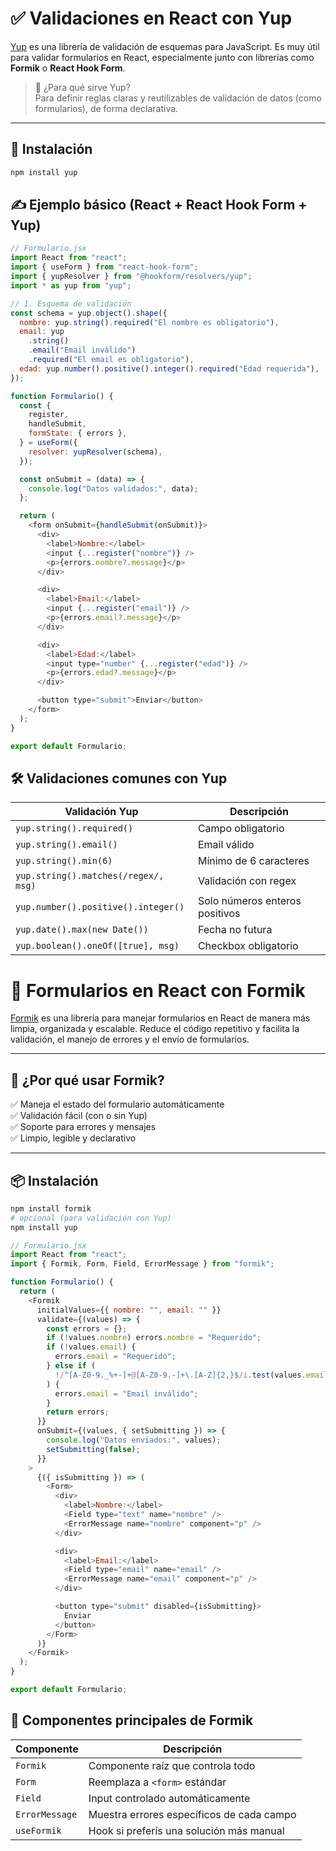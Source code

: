# ✅ Validaciones en React con Yup

[Yup](https://github.com/jquense/yup) es una librería de validación de esquemas para JavaScript. Es muy útil para validar formularios en React, especialmente junto con librerías como **Formik** o **React Hook Form**.

> 🎯 ¿Para qué sirve Yup?  
> Para definir reglas claras y reutilizables de validación de datos (como formularios), de forma declarativa.

---

## 🧱 Instalación

```bash
npm install yup
```

## ✍️ Ejemplo básico (React + React Hook Form + Yup)

```js
// Formulario.jsx
import React from "react";
import { useForm } from "react-hook-form";
import { yupResolver } from "@hookform/resolvers/yup";
import * as yup from "yup";

// 1. Esquema de validación
const schema = yup.object().shape({
  nombre: yup.string().required("El nombre es obligatorio"),
  email: yup
    .string()
    .email("Email inválido")
    .required("El email es obligatorio"),
  edad: yup.number().positive().integer().required("Edad requerida"),
});

function Formulario() {
  const {
    register,
    handleSubmit,
    formState: { errors },
  } = useForm({
    resolver: yupResolver(schema),
  });

  const onSubmit = (data) => {
    console.log("Datos validados:", data);
  };

  return (
    <form onSubmit={handleSubmit(onSubmit)}>
      <div>
        <label>Nombre:</label>
        <input {...register("nombre")} />
        <p>{errors.nombre?.message}</p>
      </div>

      <div>
        <label>Email:</label>
        <input {...register("email")} />
        <p>{errors.email?.message}</p>
      </div>

      <div>
        <label>Edad:</label>
        <input type="number" {...register("edad")} />
        <p>{errors.edad?.message}</p>
      </div>

      <button type="submit">Enviar</button>
    </form>
  );
}

export default Formulario;
```

## 🛠️ Validaciones comunes con Yup

| Validación Yup                       | Descripción                    |
| ------------------------------------ | ------------------------------ |
| `yup.string().required()`            | Campo obligatorio              |
| `yup.string().email()`               | Email válido                   |
| `yup.string().min(6)`                | Mínimo de 6 caracteres         |
| `yup.string().matches(/regex/, msg)` | Validación con regex           |
| `yup.number().positive().integer()`  | Solo números enteros positivos |
| `yup.date().max(new Date())`         | Fecha no futura                |
| `yup.boolean().oneOf([true], msg)`   | Checkbox obligatorio           |

# 📝 Formularios en React con Formik

[Formik](https://formik.org/) es una librería para manejar formularios en React de manera más limpia, organizada y escalable. Reduce el código repetitivo y facilita la validación, el manejo de errores y el envío de formularios.

---

## 🚀 ¿Por qué usar Formik?

✅ Maneja el estado del formulario automáticamente  
✅ Validación fácil (con o sin Yup)  
✅ Soporte para errores y mensajes  
✅ Limpio, legible y declarativo

---

## 📦 Instalación

```bash
npm install formik
# opcional (para validación con Yup)
npm install yup

```

```js
// Formulario.jsx
import React from "react";
import { Formik, Form, Field, ErrorMessage } from "formik";

function Formulario() {
  return (
    <Formik
      initialValues={{ nombre: "", email: "" }}
      validate={(values) => {
        const errors = {};
        if (!values.nombre) errors.nombre = "Requerido";
        if (!values.email) {
          errors.email = "Requerido";
        } else if (
          !/^[A-Z0-9._%+-]+@[A-Z0-9.-]+\.[A-Z]{2,}$/i.test(values.email)
        ) {
          errors.email = "Email inválido";
        }
        return errors;
      }}
      onSubmit={(values, { setSubmitting }) => {
        console.log("Datos enviados:", values);
        setSubmitting(false);
      }}
    >
      {({ isSubmitting }) => (
        <Form>
          <div>
            <label>Nombre:</label>
            <Field type="text" name="nombre" />
            <ErrorMessage name="nombre" component="p" />
          </div>

          <div>
            <label>Email:</label>
            <Field type="email" name="email" />
            <ErrorMessage name="email" component="p" />
          </div>

          <button type="submit" disabled={isSubmitting}>
            Enviar
          </button>
        </Form>
      )}
    </Formik>
  );
}

export default Formulario;
```

## 🧠 Componentes principales de Formik

| Componente     | Descripción                               |
| -------------- | ----------------------------------------- |
| `Formik`       | Componente raíz que controla todo         |
| `Form`         | Reemplaza a `<form>` estándar             |
| `Field`        | Input controlado automáticamente          |
| `ErrorMessage` | Muestra errores específicos de cada campo |
| `useFormik`    | Hook si preferís una solución más manual  |
